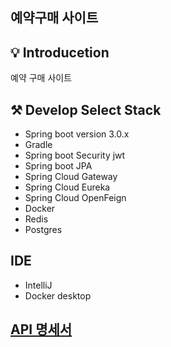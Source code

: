 ## 예약구매 사이트


## 💡 Introducetion
예약 구매 사이트

## ⚒ Develop Select Stack
* Spring boot version 3.0.x
* Gradle
* Spring boot Security jwt
* Spring boot JPA
* Spring Cloud Gateway
* Spring Cloud Eureka
* Spring Cloud OpenFeign
* Docker
* Redis
* Postgres

## IDE
* IntelliJ
* Docker desktop

## [API 명세서](https://www.notion.so/API-eb8204de86bc42bb890865730250ee83)
